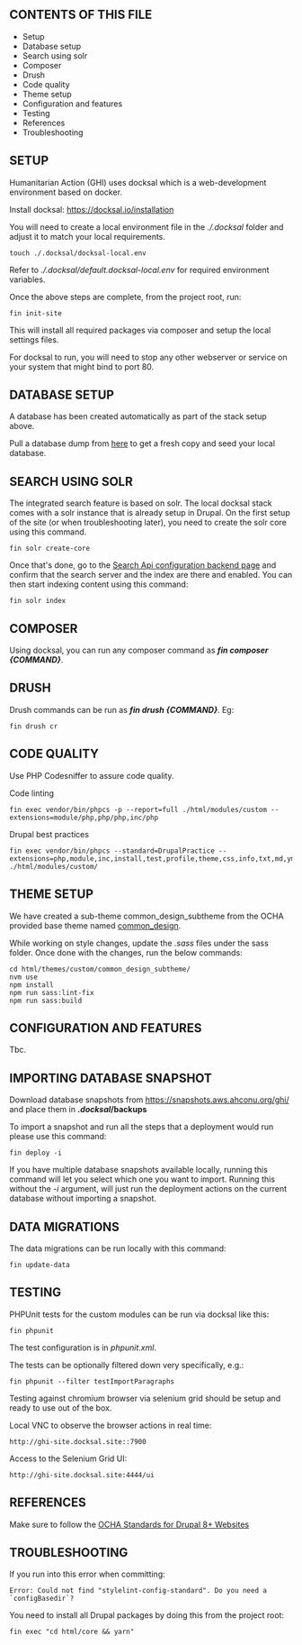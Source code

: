 
CONTENTS OF THIS FILE
---------------------

 * Setup
 * Database setup
 * Search using solr
 * Composer
 * Drush
 * Code quality
 * Theme setup
 * Configuration and features
 * Testing
 * References
 * Troubleshooting

SETUP
-----

Humanitarian Action (GHI) uses docksal which is a web-development environment
based on docker.

Install docksal: https://docksal.io/installation

You will need to create a local environment file in the _./.docksal_ folder and
adjust it to match your local requirements.

    touch ./.docksal/docksal-local.env

Refer to _./.docksal/default.docksal-local.env_ for required environment
variables.

Once the above steps are complete, from the project root, run:

    fin init-site

This will install all required packages via composer and setup the local
settings files.

For docksal to run, you will need to stop any other webserver or service on
your system that might bind to port 80.


DATABASE SETUP
--------------

A database has been created automatically as part of the stack setup above.

Pull a database dump from [here](https://snapshots.aws.ahconu.org/ghi) to get a
fresh copy and seed your local database.


SEARCH USING SOLR
-----------------

The integrated search feature is based on solr. The local docksal stack comes
with a solr instance that is already setup in Drupal. On the first setup of the
site (or when troubleshooting later), you need to create the solr core using
this command.

    fin solr create-core

Once that's done, go to the [Search Api configuration backend page](http://ghi-site.docksal.site/admin/config/search/search-api) and confirm that
the search server and the index are there and enabled. You can then start
indexing content using this command:

    fin solr index


COMPOSER
--------

Using docksal, you can run any composer command as **_fin composer {COMMAND}_**.


DRUSH
-----

Drush commands can be run as **_fin drush {COMMAND}_**. Eg:

    fin drush cr


CODE QUALITY
------------

Use PHP Codesniffer to assure code quality.

Code linting

    fin exec vendor/bin/phpcs -p --report=full ./html/modules/custom --extensions=module/php,php/php,inc/php

Drupal best practices

    fin exec vendor/bin/phpcs --standard=DrupalPractice --extensions=php,module,inc,install,test,profile,theme,css,info,txt,md,yml ./html/modules/custom/


THEME SETUP
-----------

We have created a sub-theme common_design_subtheme from the OCHA provided base
theme named [common_design](https://github.com/UN-OCHA/common_design).

While working on style changes, update the _.sass_ files under the sass folder.
Once done with the changes, run the below commands:

    cd html/themes/custom/common_design_subtheme/
    nvm use
    npm install
    npm run sass:lint-fix
    npm run sass:build



CONFIGURATION AND FEATURES
--------------------------

Tbc.


IMPORTING DATABASE SNAPSHOT
---------------------------

Download database snapshots from https://snapshots.aws.ahconu.org/ghi/ and
place them in **_.docksal_/backups**

To import a snapshot and run all the steps that a deployment would run please
use this command:

    fin deploy -i

If you have multiple database snapshots available locally, running this command
will let you select which one you want to import.
Running this without the _-i_ argument, will just run the deployment actions on
the current database without importing a snapshot.


DATA MIGRATIONS
---------------

The data migrations can be run locally with this command:

    fin update-data


TESTING
-------

PHPUnit tests for the custom modules can be run via docksal like this:

    fin phpunit

The test configuration is in _phpunit.xml_.

The tests can be optionally filtered down very specifically, e.g.:

    fin phpunit --filter testImportParagraphs

Testing against chromium browser via selenium grid should be setup and ready to use out of the box.

Local VNC to observe the browser actions in real time:

    http://ghi-site.docksal.site::7900

Access to the Selenium Grid UI:

    http://ghi-site.docksal.site:4444/ui



REFERENCES
----------

Make sure to follow the [OCHA Standards for Drupal 8+ Websites](https://docs.google.com/document/d/1JMTLyx1dgVMe5Xo85Zn125TX0632y4mDlnUIGqVeAF8/edit#heading=h.yjlosjy2hedn)


TROUBLESHOOTING
---------------

If you run into this error when committing:

    Error: Could not find "stylelint-config-standard". Do you need a `configBasedir`?

You need to install all Drupal packages by doing this from the project root:

    fin exec "cd html/core && yarn"